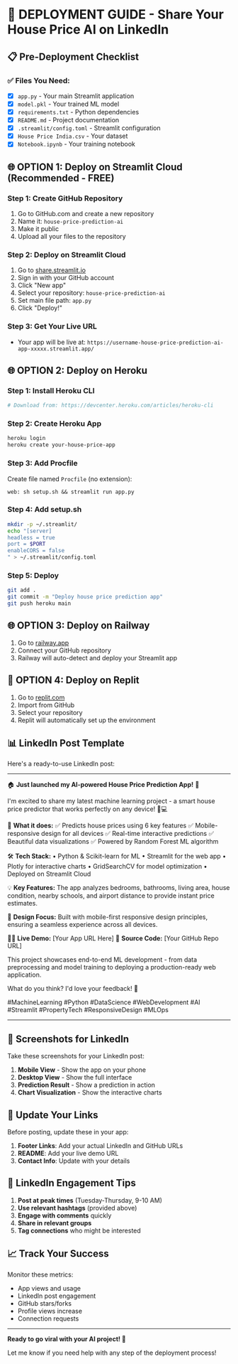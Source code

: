 # 🚀 DEPLOYMENT GUIDE - Share Your House Price AI on LinkedIn

## 📋 Pre-Deployment Checklist

### ✅ Files You Need:
- [x] `app.py` - Your main Streamlit application
- [x] `model.pkl` - Your trained ML model
- [x] `requirements.txt` - Python dependencies
- [x] `README.md` - Project documentation
- [x] `.streamlit/config.toml` - Streamlit configuration
- [x] `House Price India.csv` - Your dataset
- [x] `Notebook.ipynb` - Your training notebook

## 🌐 OPTION 1: Deploy on Streamlit Cloud (Recommended - FREE)

### Step 1: Create GitHub Repository
1. Go to GitHub.com and create a new repository
2. Name it: `house-price-prediction-ai`
3. Make it public
4. Upload all your files to the repository

### Step 2: Deploy on Streamlit Cloud
1. Go to [share.streamlit.io](https://share.streamlit.io)
2. Sign in with your GitHub account
3. Click "New app"
4. Select your repository: `house-price-prediction-ai`
5. Set main file path: `app.py`
6. Click "Deploy!"

### Step 3: Get Your Live URL
- Your app will be live at: `https://username-house-price-prediction-ai-app-xxxxx.streamlit.app/`

## 🌐 OPTION 2: Deploy on Heroku

### Step 1: Install Heroku CLI
```bash
# Download from: https://devcenter.heroku.com/articles/heroku-cli
```

### Step 2: Create Heroku App
```bash
heroku login
heroku create your-house-price-app
```

### Step 3: Add Procfile
Create file named `Procfile` (no extension):
```
web: sh setup.sh && streamlit run app.py
```

### Step 4: Add setup.sh
```bash
mkdir -p ~/.streamlit/
echo "[server]
headless = true
port = $PORT
enableCORS = false
" > ~/.streamlit/config.toml
```

### Step 5: Deploy
```bash
git add .
git commit -m "Deploy house price prediction app"
git push heroku main
```

## 🌐 OPTION 3: Deploy on Railway

1. Go to [railway.app](https://railway.app)
2. Connect your GitHub repository
3. Railway will auto-detect and deploy your Streamlit app

## 📱 OPTION 4: Deploy on Replit

1. Go to [replit.com](https://replit.com)
2. Import from GitHub
3. Select your repository
4. Replit will automatically set up the environment

## 📊 LinkedIn Post Template

Here's a ready-to-use LinkedIn post:

---

🏠 **Just launched my AI-powered House Price Prediction App!** 🚀

I'm excited to share my latest machine learning project - a smart house price predictor that works perfectly on any device! 📱💻

🎯 **What it does:**
✅ Predicts house prices using 6 key features
✅ Mobile-responsive design for all devices
✅ Real-time interactive predictions
✅ Beautiful data visualizations
✅ Powered by Random Forest ML algorithm

🛠️ **Tech Stack:**
• Python & Scikit-learn for ML
• Streamlit for the web app
• Plotly for interactive charts
• GridSearchCV for model optimization
• Deployed on Streamlit Cloud

💡 **Key Features:**
The app analyzes bedrooms, bathrooms, living area, house condition, nearby schools, and airport distance to provide instant price estimates.

🎨 **Design Focus:**
Built with mobile-first responsive design principles, ensuring a seamless experience across all devices.

👨‍💻 **Live Demo:** [Your App URL Here]
🔗 **Source Code:** [Your GitHub Repo URL]

This project showcases end-to-end ML development - from data preprocessing and model training to deploying a production-ready web application.

What do you think? I'd love your feedback! 💭

#MachineLearning #Python #DataScience #WebDevelopment #AI #Streamlit #PropertyTech #ResponsiveDesign #MLOps

---

## 📸 Screenshots for LinkedIn

Take these screenshots for your LinkedIn post:

1. **Mobile View** - Show the app on your phone
2. **Desktop View** - Show the full interface
3. **Prediction Result** - Show a prediction in action
4. **Chart Visualization** - Show the interactive charts

## 🔗 Update Your Links

Before posting, update these in your app:

1. **Footer Links**: Add your actual LinkedIn and GitHub URLs
2. **README**: Add your live demo URL
3. **Contact Info**: Update with your details

## 🎯 LinkedIn Engagement Tips

1. **Post at peak times** (Tuesday-Thursday, 9-10 AM)
2. **Use relevant hashtags** (provided above)
3. **Engage with comments** quickly
4. **Share in relevant groups**
5. **Tag connections** who might be interested

## 📈 Track Your Success

Monitor these metrics:
- App views and usage
- LinkedIn post engagement
- GitHub stars/forks
- Profile views increase
- Connection requests

---

**Ready to go viral with your AI project! 🚀**

Let me know if you need help with any step of the deployment process!
